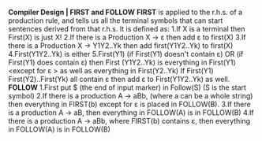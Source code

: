 <strong>Compiler Design | FIRST and FOLLOW</strong>
<b>FIRST</b> is applied to the r.h.s. of a production rule, and tells us all the terminal symbols that can start sentences derived from that r.h.s. It is defined as:
1.If X is a terminal then First(X) is just X!
2.If there is a Production X → ε then add ε to first(X)
3.If there is a Production X → Y1Y2..Yk then add first(Y1Y2..Yk) to first(X)
4.First(Y1Y2..Yk) is either
5.First(Y1) (if First(Y1) doesn't contain ε)
OR (if First(Y1) does contain ε) then First (Y1Y2..Yk) is everything in First(Y1) <except for ε > as well as everything in First(Y2..Yk)
If First(Y1) First(Y2)..First(Yk) all contain ε then add ε to First(Y1Y2..Yk) as well.
<b>FOLLOW</b>
1.First put $ (the end of input marker) in Follow(S) (S is the start symbol)
2.If there is a production A → aBb, (where a can be a whole string) then everything in FIRST(b) except for ε is placed in FOLLOW(B).
3.If there is a production A → aB, then everything in FOLLOW(A) is in FOLLOW(B)
4.If there is a production A → aBb, where FIRST(b) contains ε, then everything in FOLLOW(A) is in FOLLOW(B)
